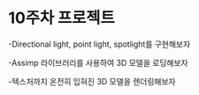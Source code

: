 # 10주차 프로젝트

-Directional light, point light, spotlight를 구현해보자

-Assimp 라이브러리를 사용하여 3D 모델을 로딩해보자

-텍스처까지 온전히 입혀진 3D 모델을 렌더링해보자
